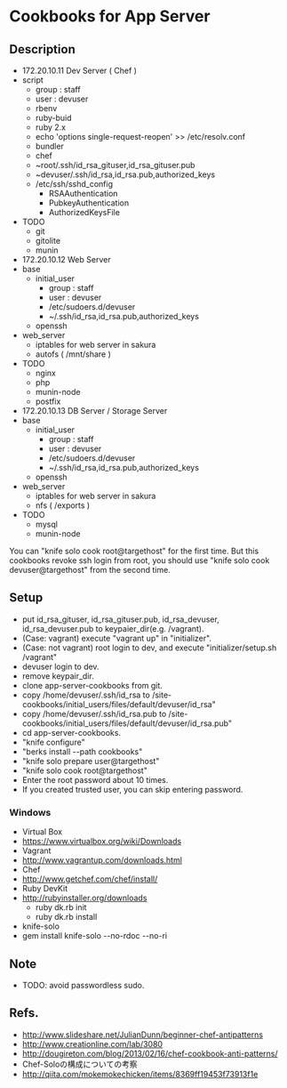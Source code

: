 # Cookbooks for App Server

## Description

* 172.20.10.11 Dev Server ( Chef )
 * script
    * group : staff
    * user  : devuser
    * rbenv
    * ruby-buid
    * ruby 2.x
    * echo 'options single-request-reopen' >> /etc/resolv.conf
    * bundler
    * chef
    * ~root/.ssh/id_rsa_gituser,id_rsa_gituser.pub
    * ~devuser/.ssh/id_rsa,id_rsa.pub,authorized_keys
    * /etc/ssh/sshd_config
        * RSAAuthentication
        * PubkeyAuthentication
        * AuthorizedKeysFile
 * TODO
    * git
    * gitolite
    * munin
* 172.20.10.12 Web Server
 * base
    * initial_user
        * group : staff
        * user  : devuser
        * /etc/sudoers.d/devuser
        * ~/.ssh/id_rsa,id_rsa.pub,authorized_keys
    * openssh
 * web_server
    * iptables for web server in sakura
    * autofs ( /mnt/share )
 * TODO
    * nginx
    * php
    * munin-node
    * postfix
* 172.20.10.13 DB Server / Storage Server
 * base
    * initial_user
        * group : staff
        * user  : devuser
        * /etc/sudoers.d/devuser
        * ~/.ssh/id_rsa,id_rsa.pub,authorized_keys
    * openssh
 * web_server
    * iptables for web server in sakura
    * nfs ( /exports )
 * TODO
    * mysql
    * munin-node

You can "knife solo cook root@targethost" for the first time.
But this cookbooks revoke ssh login from root, you should use "knife solo cook devuser@targethost" from the second time.

## Setup

* put id_rsa_gituser, id_rsa_gituser.pub, id_rsa_devuser, id_rsa_devuser.pub to keypaier_dir(e.g. /vagrant).
* (Case: vagrant) execute "vagrant up" in "initializer".
* (Case: not vagrant) root login to dev, and execute "initializer/setup.sh /vagrant"
* devuser login to dev.
* remove keypair_dir.
* clone app-server-cookbooks from git.
* copy /home/devuser/.ssh/id_rsa to <chef>/site-cookbooks/initial_users/files/default/devuser/id_rsa"
* copy /home/devuser/.ssh/id_rsa.pub to <chef>/site-cookbooks/initial_users/files/default/devuser/id_rsa.pub"
* cd app-server-cookbooks.
* "knife configure"
* "berks install --path cookbooks"
* "knife solo prepare user@targethost"
* "knife solo cook root@targethost"
 * Enter the root password about 10 times.
 * If you created trusted user, you can skip entering password.

### Windows

* Virtual Box
 * https://www.virtualbox.org/wiki/Downloads
* Vagrant
 * http://www.vagrantup.com/downloads.html
* Chef
 * http://www.getchef.com/chef/install/
* Ruby DevKit
 * http://rubyinstaller.org/downloads
    * ruby dk.rb init
    * ruby dk.rb install
* knife-solo
 * gem install knife-solo --no-rdoc --no-ri

## Note

* TODO: avoid passwordless sudo.

## Refs.

* http://www.slideshare.net/JulianDunn/beginner-chef-antipatterns
* http://www.creationline.com/lab/3080
* http://dougireton.com/blog/2013/02/16/chef-cookbook-anti-patterns/
* Chef-Soloの構成についての考察
 * http://qiita.com/mokemokechicken/items/8369ff19453f73913f1e

